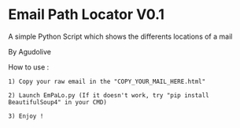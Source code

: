# Email Path Locator V0.1

A simple Python Script which shows the differents locations of a mail

By Agudolive



  How to use :

    1) Copy your raw email in the "COPY_YOUR_MAIL_HERE.html"

    2) Launch EmPaLo.py (If it doesn't work, try "pip install BeautifulSoup4" in your CMD)

    3) Enjoy !

  
